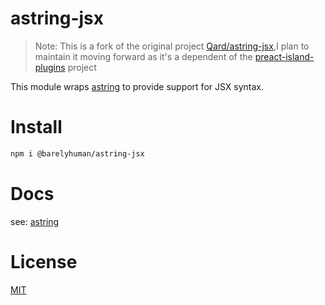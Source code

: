 # astring-jsx

> Note: This is a fork of the original project [Qard/astring-jsx](https://github.com/Qard/astring-jsx),I plan to maintain it moving forward as it's a dependent of the [preact-island-plugins](https://github.com/barelyhuman/preact-island-plugins) project

This module wraps [astring](https://www.npmjs.com/package/astring) to provide
support for JSX syntax.

# Install

```sh
npm i @barelyhuman/astring-jsx
```

# Docs

see: [astring](https://www.npmjs.com/package/astring)

# License

[MIT](/LICENSE)
